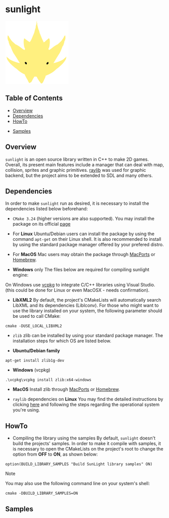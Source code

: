 # sunlight

![sunlight logo (sunny)](/resources/sunny.png)

## Table of Contents
* [Overview](#overview)
* [Dependencies](#dependencies)
* [HowTo](#howto)
- [Samples](#samples)

## Overview
`sunlight` is an open source library written in C++ to make 2D games. Overall, its present main features include a manager that can deal with map, collision, sprites and graphic primitives.
[raylib](https://www.raylib.com/) was used for graphic backend, but the project aims to be extended to SDL and many others.

## Dependencies
In order to make `sunlight` run as desired, it is necessary to install the dependencies listed below beforehand:

* `CMake 3.24` (higher versions are also supported). You may install the package on its official [page](https://cmake.org/)

- For **Linux**
Ubuntu/Debian users can install the package by using the command `apt-get` on their Linux shell.
It is also recommended to install by using the standard package manager offered by your prefered distro.

- For **MacOS**
Mac users may obtain the package through [MacPorts](https://www.macports.org/) or [Homebrew](https://brew.sh/).

* **Windows** only
The files below are required for compiling sunlight engine:

On Windows use [vcpkg](https://github.com/microsoft/vcpkg) to integrate C/C++ libraries using Visual Studio.
(this could be done for Linux or even MacOSX - needs confirmation).

* **LibXML2** 
By default, the project's CMakeLists will automatically search LibXML and its dependencies (LibIconv). For those who might want to use the library installed on your system, the following parameter should be used to call CMake:
```
cmake -DUSE_LOCAL_LIBXML2
```

* `zlib`
zlib can be installed by using your standard package manager.
The installation steps for which OS are listed below.

- **Ubuntu/Debian family**
```console
apt-get install zlib1g-dev
```

- **Windows** (vcpkg)
```console
.\vcpkg\vcpkg install zlib:x64-windows
```

- **MacOS**
Install zlib through [MacPorts](https://www.macports.org/) or [Homebrew](https://brew.sh/).

* `raylib` dependencies on **Linux** 
You may find the detailed instructions by clicking [here](https://github.com/raysan5/raylib/wiki/Working-on-GNU-Linux) and following the steps regarding the operational system you're using.

## HowTo
- Compiling the library using the samples
By default, `sunlight` doesn't build the projects' samples. 
In order to make it compile with samples, it is necessary to open the CMakeLists on the project's root to change the option from **OFF** to **ON**, as shown below:
```
option(BUILD_LIBRARY_SAMPLES "Build SunLight library samples" ON)
```

>[!NOTE]
>You may also use the following command line on your system's shell:
>```console
>cmake -DBUILD_LIBRARY_SAMPLES=ON
>```

## Samples